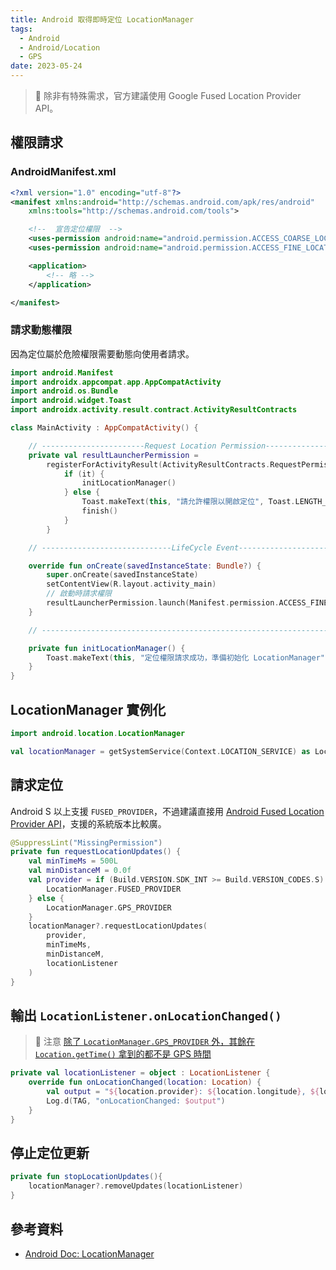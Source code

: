 ```yaml
---
title: Android 取得即時定位 LocationManager
tags:
  - Android
  - Android/Location
  - GPS
date: 2023-05-24
---
```


> 📢 除非有特殊需求，官方建議使用 Google Fused Location Provider API。

## 權限請求

### AndroidManifest.xml

```xml
<?xml version="1.0" encoding="utf-8"?>
<manifest xmlns:android="http://schemas.android.com/apk/res/android"
    xmlns:tools="http://schemas.android.com/tools">

    <!--  宣告定位權限  -->
    <uses-permission android:name="android.permission.ACCESS_COARSE_LOCATION" />
    <uses-permission android:name="android.permission.ACCESS_FINE_LOCATION" />

    <application>
        <!-- 略 -->
    </application>

</manifest>
```

### 請求動態權限

因為定位屬於危險權限需要動態向使用者請求。

```kotlin
import android.Manifest
import androidx.appcompat.app.AppCompatActivity
import android.os.Bundle
import android.widget.Toast
import androidx.activity.result.contract.ActivityResultContracts

class MainActivity : AppCompatActivity() {

    // -----------------------Request Location Permission------------------------------
    private val resultLauncherPermission =
        registerForActivityResult(ActivityResultContracts.RequestPermission()) {
            if (it) {
                initLocationManager()
            } else {
                Toast.makeText(this, "請允許權限以開啟定位", Toast.LENGTH_SHORT).show()
                finish()
            }
        }

    // -----------------------------LifeCycle Event-------------------------------------

    override fun onCreate(savedInstanceState: Bundle?) {
        super.onCreate(savedInstanceState)
        setContentView(R.layout.activity_main)
        // 啟動時請求權限
        resultLauncherPermission.launch(Manifest.permission.ACCESS_FINE_LOCATION)
    }

    // --------------------------------------------------------------------------------

    private fun initLocationManager() {
        Toast.makeText(this, "定位權限請求成功，準備初始化 LocationManager", Toast.LENGTH_SHORT).show()
    }
}
```

## LocationManager 實例化

```kotlin
import android.location.LocationManager

val locationManager = getSystemService(Context.LOCATION_SERVICE) as LocationManager
```

## 請求定位

Android S 以上支援 `FUSED_PROVIDER`，不過建議直接用 [Android Fused Location Provider API](/Adhk0WeUSkSzV_Sw4MsS5Q)，支援的系統版本比較廣。

```kotlin
@SuppressLint("MissingPermission")
private fun requestLocationUpdates() {
    val minTimeMs = 500L
    val minDistanceM = 0.0f
    val provider = if (Build.VERSION.SDK_INT >= Build.VERSION_CODES.S) {
        LocationManager.FUSED_PROVIDER
    } else {
        LocationManager.GPS_PROVIDER
    }
    locationManager?.requestLocationUpdates(
        provider,
        minTimeMs,
        minDistanceM,
        locationListener
    )
}
```

## 輸出 `LocationListener.onLocationChanged()`

> 📢 注意 [除了 `LocationManager.GPS_PROVIDER` 外，其餘在 `Location.getTime()` 拿到的都不是 GPS 時間]()

```kotlin
private val locationListener = object : LocationListener {
    override fun onLocationChanged(location: Location) {
        val output = "${location.provider}: ${location.longitude}, ${location.latitude}, ${location.altitude}"
        Log.d(TAG, "onLocationChanged: $output")
    }
}
```

## 停止定位更新

```kotlin
private fun stopLocationUpdates(){
    locationManager?.removeUpdates(locationListener)
}
```

## 參考資料

- [Android Doc: LocationManager](https://developer.android.com/reference/android/location/LocationManager)
